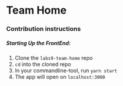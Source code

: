 # Team Home

### Contribution instructions

##### Starting Up the FrontEnd:

1. Clone the `labs9-team-home` repo
2. `cd` into the cloned repo
3. In your commandline-tool, run `yarn start`
4. The app will open on `localhost:3000`
